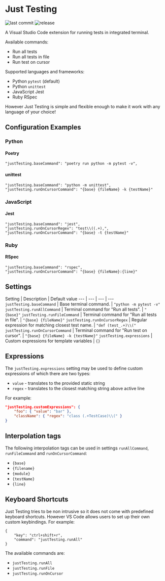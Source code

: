 # Just Testing

![last commit](https://img.shields.io/github/last-commit/gediminasz/just-testing.svg) ![release](https://img.shields.io/github/release/gediminasz/just-testing.svg)

A Visual Studio Code extension for running tests in integrated terminal.

Available commands:

- Run all tests
- Run all tests in file
- Run test on cursor

Supported languages and frameworks:

- Python `pytest` (default)
- Python `unittest`
- JavaScript Jest
- Ruby RSpec

However Just Testing is simple and flexible enough to make it work with any language of your choice!

## Configuration Examples

### Python

#### Poetry

```
"justTesting.baseCommand": "poetry run python -m pytest -v",
```

#### unittest

```
"justTesting.baseCommand": "python -m unittest",
"justTesting.runOnCursorCommand": "{base} {fileName} -k {testName}"
```

### JavaScript

#### Jest

```
"justTesting.baseCommand": "jest",
"justTesting.runOnCursorRegex": "test\\((.+),",
"justTesting.runOnCursorCommand": "{base} -t {testName}"
```

### Ruby

#### RSpec

```
"justTesting.baseCommand": "rspec",
"justTesting.runOnCursorCommand": "{base} {fileName}:{line}"
```

## Settings

Setting | Description | Default value
--- | --- | --- | ---
`justTesting.baseCommand` | Base terminal command. | `"python -m pytest -v"`
`justTesting.runAllCommand` | Terminal command for "Run all tests". | `"{base}"`
`justTesting.runFileCommand` | Terminal command for "Run all tests in file". | `"{base} {fileName}"`
`justTesting.runOnCursorRegex` | Regular expression for matching closest test name. | `"def (test_.+)\\("`
`justTesting.runOnCursorCommand` | Terminal command for "Run test on cursor". | `"{base} {fileName} -k {testName}"`
`justTesting.expressions` | Custom expressions for template variables | `{}`

## Expressions

The `justTesting.expressions` setting may be used to define custom expressions of which there are two types:

- `value` - translates to the provided static string
- `regex` - translates to the closest matching string above active line

For example:

```json
"justTesting.customExpressions": {
    "foo": { "value": "bar" },
    "className": { "regex": "class (.+TestCase)\\(" }
}
```

## Interpolation tags

The following interpolation tags can be used in settings `runAllCommand`, `runFileCommand` and `runOnCursorCommand`:

- `{base}`
- `{filename}`
- `{module}`
- `{testName}`
- `{line}`

## Keyboard Shortcuts

Just Testing tries to be non intrusive so it does not come with predefined keyboard shortcuts. However VS Code allows users to set up their own custom keybindings. For example:

```
{
    "key": "ctrl+shift+r",
    "command": "justTesting.runAll"
}
```

The available commands are:

- `justTesting.runAll`
- `justTesting.runFile`
- `justTesting.runOnCursor`
